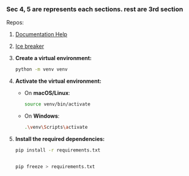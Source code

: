 ### Sec 4, 5 are represents each sections. rest are 3rd section


Repos:

1. [Documentation Help](https://github.com/emarco177/documentation-helper) 
2. [Ice breaker](https://github.com/emarco177/ice_breaker.git)


1. **Create a virtual environment:**

   ```bash
   python -m venv venv
   ```

2. **Activate the virtual environment:**

   - On **macOS/Linux**:
     ```bash
     source venv/bin/activate
     ```
   - On **Windows**:
     ```bash
     .\venv\Scripts\activate
     ```

3. **Install the required dependencies:**

   ```bash
   pip install -r requirements.txt


   pip freeze > requirements.txt

